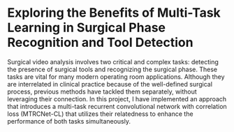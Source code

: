 # Exploring the Benefits of Multi-Task Learning in Surgical Phase Recognition and Tool Detection

Surgical video analysis involves two critical and complex tasks: detecting the presence of surgical tools and
recognizing the surgical phase. These tasks are vital for many modern operating room applications. Although
they are interrelated in clinical practice because of the well-defined surgical process, previous methods have
tackled them separately, without leveraging their connection. In this project, I have implemented an approach
that introduces a multi-task recurrent convolutional network with correlation loss (MTRCNet-CL) that utilizes
their relatedness to enhance the performance of both tasks simultaneously.

